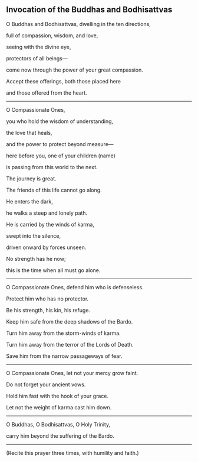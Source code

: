 ## Invocation of the Buddhas and Bodhisattvas

O Buddhas and Bodhisattvas, dwelling in the ten directions,

full of compassion, wisdom, and love,

seeing with the divine eye,

protectors of all beings—

come now through the power of your great compassion.

Accept these offerings, both those placed here

and those offered from the heart.

---

O Compassionate Ones,

you who hold the wisdom of understanding,

the love that heals,

and the power to protect beyond measure—

here before you, one of your children (name)

is passing from this world to the next.

The journey is great.

The friends of this life cannot go along.

He enters the dark,

he walks a steep and lonely path.

He is carried by the winds of karma,

swept into the silence,

driven onward by forces unseen.

No strength has he now;

this is the time when all must go alone.

---

O Compassionate Ones, defend him who is defenseless.

Protect him who has no protector.

Be his strength, his kin, his refuge.

Keep him safe from the deep shadows of the Bardo.

Turn him away from the storm-winds of karma.

Turn him away from the terror of the Lords of Death.

Save him from the narrow passageways of fear.

---

O Compassionate Ones, let not your mercy grow faint.

Do not forget your ancient vows.

Hold him fast with the hook of your grace.

Let not the weight of karma cast him down.

---

O Buddhas, O Bodhisattvas, O Holy Trinity,

carry him beyond the suffering of the Bardo.

---

(Recite this prayer three times, with humility and faith.)
